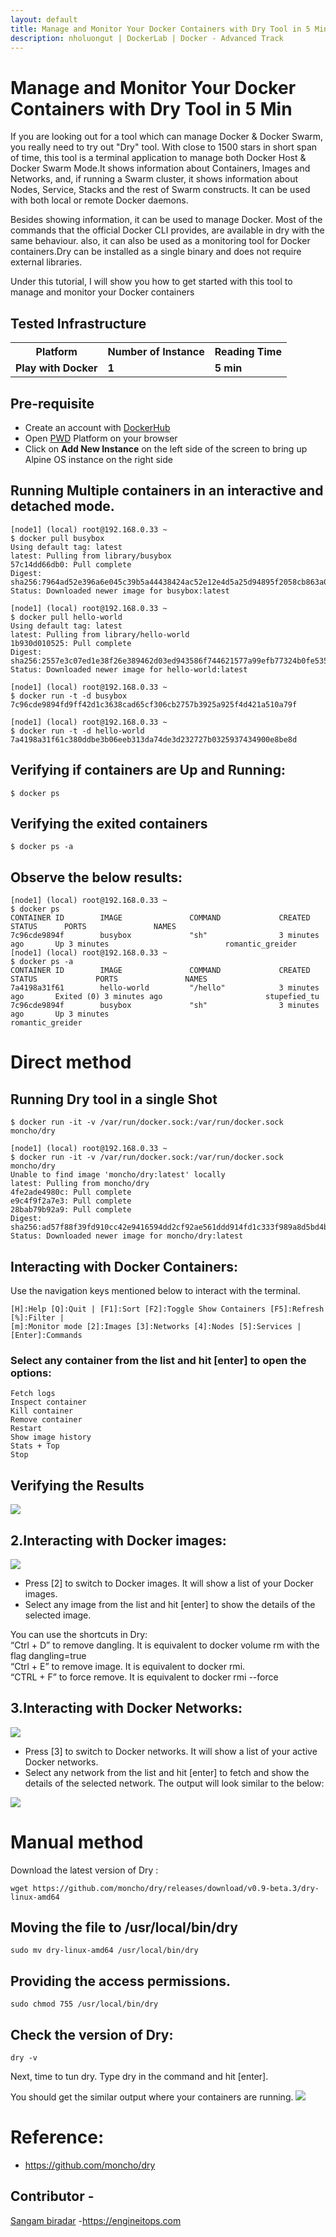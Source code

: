 ```yaml
---
layout: default
title: Manage and Monitor Your Docker Containers with Dry Tool in 5 Min
description: nholuongut | DockerLab | Docker - Advanced Track 
---
```


#  Manage and Monitor Your Docker Containers with Dry Tool in 5 Min

If you are looking out for a tool which can manage Docker & Docker Swarm, you really need to try out "Dry" tool. With close to 1500 stars in short span of time, this tool is a terminal application to manage both Docker Host & Docker Swarm Mode.It shows information about Containers, Images and Networks, and, if running a Swarm cluster, it shows information about Nodes, Service, Stacks and the rest of Swarm constructs. It can be used with both local or remote Docker daemons.

Besides showing information, it can be used to manage Docker. Most of the commands that the official Docker CLI provides, are available in dry with the same behaviour. also, it can also be used as a monitoring tool for Docker containers.Dry can be installed as a single binary and does not require external libraries.

Under this tutorial, I will show you how to get started with this tool to manage and monitor your Docker containers

## Tested Infrastructure

<table class="tg">
  <tr>
    <th class="tg-yw4l"><b>Platform</b></th>
    <th class="tg-yw4l"><b>Number of Instance</b></th>
    <th class="tg-yw4l"><b>Reading Time</b></th>
    
  </tr>
  <tr>
    <td class="tg-yw4l"><b> Play with Docker</b></td>
    <td class="tg-yw4l"><b>1</b></td>
    <td class="tg-yw4l"><b>5 min</b></td>
    
  </tr>
  
</table>

## Pre-requisite

- Create an account with [DockerHub](https://hub.docker.com)
- Open [PWD](https://labs.play-with-docker.com/) Platform on your browser 
- Click on **Add New Instance** on the left side of the screen to bring up Alpine OS instance on the right side

## Running Multiple containers in an interactive and detached mode. 



```
[node1] (local) root@192.168.0.33 ~
$ docker pull busybox
Using default tag: latest
latest: Pulling from library/busybox
57c14dd66db0: Pull complete
Digest: sha256:7964ad52e396a6e045c39b5a44438424ac52e12e4d5a25d94895f2058cb863a0
Status: Downloaded newer image for busybox:latest
```

```
[node1] (local) root@192.168.0.33 ~
$ docker pull hello-world
Using default tag: latest
latest: Pulling from library/hello-world
1b930d010525: Pull complete
Digest: sha256:2557e3c07ed1e38f26e389462d03ed943586f744621577a99efb77324b0fe535
Status: Downloaded newer image for hello-world:latest
```

```
[node1] (local) root@192.168.0.33 ~
$ docker run -t -d busybox
7c96cde9894fd9ff42d1c3638cad65cf306cb2757b3925a925f4d421a510a79f
```
```
[node1] (local) root@192.168.0.33 ~
$ docker run -t -d hello-world
7a4198a31f61c380ddbe3b06eeb313da74de3d232727b0325937434900e8be8d
```


## Verifying if containers are Up and Running: 

```
$ docker ps

```
## Verifying the exited containers

```
$ docker ps -a
```

## Observe the below results:

```
[node1] (local) root@192.168.0.33 ~
$ docker ps
CONTAINER ID        IMAGE               COMMAND             CREATED             STATUS      PORTS               NAMES
7c96cde9894f        busybox             "sh"                3 minutes ago       Up 3 minutes                          romantic_greider
[node1] (local) root@192.168.0.33 ~
$ docker ps -a
CONTAINER ID        IMAGE               COMMAND             CREATED             STATUS             PORTS               NAMES
7a4198a31f61        hello-world         "/hello"            3 minutes ago       Exited (0) 3 minutes ago                       stupefied_tu
7c96cde9894f        busybox             "sh"                3 minutes ago       Up 3 minutes                                 romantic_greider

```

# Direct method 

## Running Dry tool in a single Shot 

```
$ docker run -it -v /var/run/docker.sock:/var/run/docker.sock moncho/dry
```



```
[node1] (local) root@192.168.0.33 ~
$ docker run -it -v /var/run/docker.sock:/var/run/docker.sock moncho/dry
Unable to find image 'moncho/dry:latest' locally
latest: Pulling from moncho/dry
4fe2ade4980c: Pull complete
e9c4f9f2a7e3: Pull complete
28bab79b92a9: Pull complete
Digest: sha256:ad57f88f39fd910cc42e9416594dd2cf92ae561ddd914fd1c333f989a8d5bd4b
Status: Downloaded newer image for moncho/dry:latest

```


## Interacting with Docker Containers:

Use the navigation keys mentioned below to interact with the terminal.

```
[H]:Help [Q]:Quit | [F1]:Sort [F2]:Toggle Show Containers [F5]:Refresh [%]:Filter |
[m]:Monitor mode [2]:Images [3]:Networks [4]:Nodes [5]:Services | [Enter]:Commands 

```

### Select any container from the list and hit [enter] to open the options:

```
Fetch logs
Inspect container
Kill container
Remove container
Restart
Show image history
Stats + Top
Stop

```
## Verifying the Results

![](https://raw.githubusercontent.com/nholuongut/Docker-Containers-with-Dry-Tool/master/pic2.png)



## 2.Interacting with Docker images:

![](https://raw.githubusercontent.com/nholuongut/Docker-Containers-with-Dry-Tool/master/Picture1.png)

 - Press [2] to switch to Docker images. It will show a list of your Docker images.
 - Select any image from the list and hit [enter] to show the details of the selected image.

You can use the shortcuts in Dry:<br>
“Ctrl + D” to remove dangling. It is equivalent to docker volume rm with the flag dangling=true <br>
“Ctrl + E” to remove image. It is equivalent to docker rmi. <br>
“CTRL + F” to force remove. It is equivalent to docker rmi --force <br>

## 3.Interacting with Docker Networks:

![](https://raw.githubusercontent.com/nholuongut/Docker-Containers-with-Dry-Tool/master/Picture1.png)

- Press [3] to switch to Docker networks. It will show a list of your active Docker networks. 
- Select any network from the list and hit [enter] to fetch and show the details of the selected network. The output will look similar to the below: 

![](https://raw.githubusercontent.com/nholuongut/Docker-Containers-with-Dry-Tool/master/Picture3.png)

# Manual method 

Download the latest version of Dry :

```
wget https://github.com/moncho/dry/releases/download/v0.9-beta.3/dry-linux-amd64

```
## Moving the file to /usr/local/bin/dry

```
sudo mv dry-linux-amd64 /usr/local/bin/dry

```
## Providing the access permissions.

```
sudo chmod 755 /usr/local/bin/dry

```
## Check the version of Dry:

```
dry -v

```

Next, time to tun dry. 
Type dry in the command and hit [enter]. 

You should get the similar output where your containers are running.
![](https://raw.githubusercontent.com/nholuongut/Docker-Containers-with-Dry-Tool/master/Picture1.png)


# Reference:

- https://github.com/moncho/dry

## Contributor - 

[Sangam biradar](mailto:smbiradar14@gmail.com) -https://engineitops.com 

